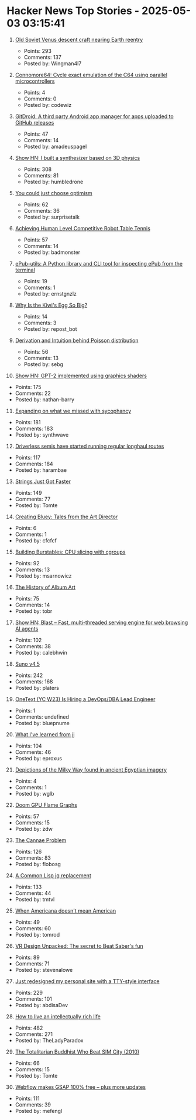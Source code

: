 # Hacker News Top Stories - 2025-05-03 03:15:41

1. [Old Soviet Venus descent craft nearing Earth reentry](https://www.leonarddavid.com/old-soviet-venus-descent-craft-nearing-earth-reentry/)
   - Points: 293
   - Comments: 137
   - Posted by: Wingman4l7

2. [Connomore64: Cycle exact emulation of the C64 using parallel microcontrollers](https://github.com/c1570/Connomore64)
   - Points: 4
   - Comments: 0
   - Posted by: codewiz

3. [GitDroid: A third party Android app manager for apps uploaded to GitHub releases](https://github.com/TechnicJelle/GitDroid)
   - Points: 47
   - Comments: 14
   - Posted by: amadeuspagel

4. [Show HN: I built a synthesizer based on 3D physics](https://anukari.com)
   - Points: 308
   - Comments: 81
   - Posted by: humbledrone

5. [You could just choose optimism](https://quarter--mile.com/You-Could-Just-Choose-Optimism)
   - Points: 62
   - Comments: 36
   - Posted by: surprisetalk

6. [Achieving Human Level Competitive Robot Table Tennis](https://sites.google.com/view/competitive-robot-table-tennis/home?pli=1)
   - Points: 57
   - Comments: 14
   - Posted by: badmonster

7. [ePub-utils: A Python library and CLI tool for inspecting ePub from the terminal](https://github.com/ernestofgonzalez/epub-utils)
   - Points: 19
   - Comments: 1
   - Posted by: ernstgnzlz

8. [Why Is the Kiwi's Egg So Big?](https://www.audubon.org/magazine/why-kiwis-egg-so-big)
   - Points: 14
   - Comments: 3
   - Posted by: repost_bot

9. [Derivation and Intuition behind Poisson distribution](https://antaripasaha.notion.site/Derivation-and-Intuition-behind-Poisson-distribution-1255314a56398062bf9dd9049fb1c396)
   - Points: 56
   - Comments: 13
   - Posted by: sebg

10. [Show HN: GPT-2 implemented using graphics shaders](https://github.com/nathan-barry/gpt2-webgl)
   - Points: 175
   - Comments: 22
   - Posted by: nathan-barry

11. [Expanding on what we missed with sycophancy](https://openai.com/index/expanding-on-sycophancy/)
   - Points: 181
   - Comments: 183
   - Posted by: synthwave

12. [Driverless semis have started running regular longhaul routes](https://www.cnn.com/2025/05/01/business/first-driverless-semis-started-regular-routes)
   - Points: 117
   - Comments: 184
   - Posted by: harambae

13. [Strings Just Got Faster](https://inside.java/2025/05/01/strings-just-got-faster/)
   - Points: 149
   - Comments: 77
   - Posted by: Tomte

14. [Creating Bluey: Tales from the Art Director](https://substack.com/home/post/p-160039885)
   - Points: 6
   - Comments: 1
   - Posted by: cfcfcf

15. [Building Burstables: CPU slicing with cgroups](https://www.ubicloud.com/blog/building-burstables-cpu-slicing-with-cgroups)
   - Points: 92
   - Comments: 13
   - Posted by: msarnowicz

16. [The History of Album Art](https://matthewstrom.com/writing/album-art/)
   - Points: 75
   - Comments: 14
   - Posted by: tobr

17. [Show HN: Blast – Fast, multi-threaded serving engine for web browsing AI agents](https://github.com/stanford-mast/blast)
   - Points: 102
   - Comments: 38
   - Posted by: calebhwin

18. [Suno v4.5](https://suno.com/explore/)
   - Points: 242
   - Comments: 168
   - Posted by: platers

19. [OneText (YC W23) Is Hiring a DevOps/DBA Lead Engineer](undefined)
   - Points: 1
   - Comments: undefined
   - Posted by: bluepnume

20. [What I've learned from jj](https://zerowidth.com/2025/what-ive-learned-from-jj/)
   - Points: 104
   - Comments: 46
   - Posted by: eproxus

21. [Depictions of the Milky Way found in ancient Egyptian imagery](https://phys.org/news/2025-04-depictions-milky-ancient-egyptian-imagery.html)
   - Points: 4
   - Comments: 1
   - Posted by: wglb

22. [Doom GPU Flame Graphs](https://www.brendangregg.com/blog/2025-05-01/doom-gpu-flame-graphs.html)
   - Points: 57
   - Comments: 15
   - Posted by: zdw

23. [The Cannae Problem](https://www.joanwestenberg.com/the-cannae-problem/)
   - Points: 126
   - Comments: 83
   - Posted by: flobosg

24. [A Common Lisp jq replacement](https://world-playground-deceit.net/blog/2025/03/a-common-lisp-jq-replacement.html)
   - Points: 133
   - Comments: 44
   - Posted by: tmtvl

25. [When Americana doesn't mean American](https://deeprootsmag.org/2017/09/18/over-there-when-americana-doesnt-mean-american/)
   - Points: 49
   - Comments: 60
   - Posted by: tomrod

26. [VR Design Unpacked: The secret to Beat Saber's fun](https://www.roadtovr.com/beat-saber-instructed-motion-until-you-fall-inside-xr-design/)
   - Points: 89
   - Comments: 71
   - Posted by: stevenalowe

27. [Just redesigned my personal site with a TTY-style interface](https://www.abdisa.me/)
   - Points: 229
   - Comments: 101
   - Posted by: abdisaDev

28. [How to live an intellectually rich life](https://utsavmamoria.substack.com/p/how-to-live-an-intellectually-rich)
   - Points: 482
   - Comments: 271
   - Posted by: TheLadyParadox

29. [The Totalitarian Buddhist Who Beat SIM City (2010)](https://web.archive.org/web/20211117094441/https://www.vice.com/en/article/4w4kg3/the-totalitarian-buddhist-who-beat-sim-city)
   - Points: 66
   - Comments: 15
   - Posted by: Tomte

30. [Webflow makes GSAP 100% free – plus more updates](https://webflow.com/blog/gsap-becomes-free)
   - Points: 111
   - Comments: 39
   - Posted by: mefengl


